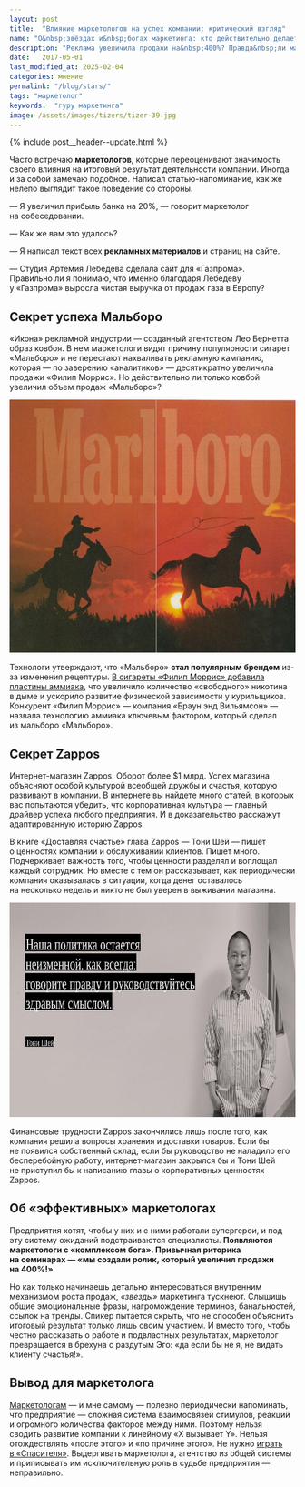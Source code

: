 ```yaml
---
layout: post
title:  "Влияние маркетологов на успех компании: критический взгляд"
name: "О&nbsp;звёздах и&nbsp;богах маркетинга: кто действительно делает бизнес успешным"
description: "Реклама увеличила продажи на&nbsp;400%? Правда&nbsp;ли маркетологи управляют успехом бизнеса? Разбираю мифы, примеры и&nbsp;реальное влияние маркетинга на&nbsp;результаты."
date:   2017-05-01
last_modified_at: 2025-02-04
categories: мнение
permalink: "/blog/stars/"
tags: "маркетолог"
keywords:  "гуру маркетинга"
image: /assets/images/tizers/tizer-39.jpg
---
```


{% include post__header--update.html %}

<p>Часто встречаю <b>маркетологов</b>, которые переоценивают значимость своего влияния на&nbsp;итоговый результат деятельности компании. Иногда и&nbsp;за&nbsp;собой замечаю подобное. Написал статью-напоминание, как&nbsp;же нелепо выглядит такое поведение со&nbsp;стороны.</p>
<div class="extract"> 
<p>—&nbsp;Я&nbsp;увеличил прибыль банка на&nbsp;20%,&nbsp;— говорит маркетолог на&nbsp;собеседовании. </p>
 <p>—&nbsp;Как&nbsp;же вам это удалось?</p>
 <p>—&nbsp;Я&nbsp;написал текст всех <b>рекламных материалов</b> и&nbsp;страниц на&nbsp;сайте. </p>
 <p>—&nbsp;Студия Артемия Лебедева сделала сайт для «Газпрома». Правильно&nbsp;ли я&nbsp;понимаю, что именно благодаря Лебедеву у&nbsp;«Газпрома» выросла чистая выручка от&nbsp;продаж газа в&nbsp;Европу?</p>
</div>

<section class="row-gap--m">
<h2 class="section__title h1 bold ">Секрет успеха Мальборо</h2>
<p>«Икона» рекламной индустрии&nbsp;— созданный агентством Лео Бернетта образ ковбоя. В&nbsp;нем маркетологи видят причину популярности сигарет «Мальборо» и&nbsp;не&nbsp;перестают нахваливать рекламную кампанию, которая&nbsp;— по&nbsp;заверению «аналитиков»&nbsp;— десятикратно увеличила продажи «Филип Моррис». Но&nbsp;действительно&nbsp;ли только ковбой увеличил объем продаж «Мальборо»?</p>

<div itemprop="image" itemscope itemtype="https://schema.org/ImageObject">	
		<link itemprop="url" href="/assets/images/blog/stars/marlboro-min.jpg">
<picture>
                <source srcset="/assets/images/blog/stars/marlboro-min.avif" type="image/avif">
                <source srcset="/assets/images/blog/stars/marlboro-min.webp" type="image/webp">                
                <img class="image" loading="lazy" decoding="async"  src="/assets/images/blog/stars/marlboro-min.jpg" alt="Образ ковбоя Мальборо, в котором видят причину успеха Филип Моррис." width="720" height="445" itemprop="contentUrl"/>
    </picture>
</div>

<p>Технологи утверждают, что «Мальборо» <strong>стал популярным брендом</strong> из-за изменения рецептуры. <a class="link" href="https://www.ncbi.nlm.nih.gov/pmc/articles/PMC2424107/">В&nbsp;сигареты «Филип Моррис» добавила пластины аммиака</a>, что увеличило количество «свободного» никотина в&nbsp;дыме и&nbsp;ускорило развитие физической зависимости у&nbsp;курильщиков. Конкурент «Филип Моррис»&nbsp;— компания «Браун энд Вильямсон»&nbsp;— назвала технологию аммиака ключевым фактором, который сделал из&nbsp;мальборо «Мальборо». </p>
</section>

<section class="row-gap--m">
<h2 class="section__title h1 bold ">Секрет Zappos</h2>
<p>Интернет-магазин Zappos. Оборот более $1&nbsp;млрд. Успех магазина объясняют особой культурой всеобщей дружбы и&nbsp;счастья, которую развивают в&nbsp;компании. В&nbsp;интернете вы&nbsp;найдете много статей, в&nbsp;которых вас попытаются убедить, что корпоративная культура&nbsp;— главный драйвер успеха любого предприятия. И&nbsp;в&nbsp;доказательство расскажут адаптированную историю Zappos. </p>
<p>В&nbsp;книге «Доставляя счастье» глава Zappos&nbsp;— Тони Шей&nbsp;— пишет о&nbsp;ценностях компании и&nbsp;обслуживании клиентов. Пишет много. Подчеркивает важность того, чтобы ценности разделял и&nbsp;воплощал каждый сотрудник. Но&nbsp;вместе с&nbsp;тем он&nbsp;рассказывает, как периодически компания оказывалась в&nbsp;ситуации, когда денег оставалось на&nbsp;несколько недель и&nbsp;никто не&nbsp;был уверен в&nbsp;выживании магазина. </p>


<div itemprop="image" itemscope itemtype="https://schema.org/ImageObject">	
		<link itemprop="url" href="/assets/images/blog/stars/zappos-min.jpg">
<picture>
                <source srcset="/assets/images/blog/stars/zappos-min.avif" type="image/avif">
                <source srcset="/assets/images/blog/stars/zappos-min.webp" type="image/webp">                
               <img class="image" loading="lazy" decoding="async"  src="/assets/images/blog/stars/zappos-min.jpg" alt="Тони Шей, портрет" width="720" height="377" itemprop="contentUrl" />
    </picture>
</div>


<p>Финансовые трудности Zappos закончились лишь после того, как компания решила вопросы хранения и&nbsp;доставки товаров. Если&nbsp;бы не&nbsp;появился собственный склад, если&nbsp;бы руководство не&nbsp;наладило его бесперебойную работу, интернет-магазин закрылся&nbsp;бы и&nbsp;Тони Шей не&nbsp;приступил&nbsp;бы к&nbsp;написанию главы о&nbsp;корпоративных ценностях Zappos. </p>
</section>

<section class="row-gap--m">
<h2 class="section__title h1 bold ">Об «эффективных» маркетологах</h2>
<p>Предприятия хотят, чтобы у&nbsp;них и&nbsp;с&nbsp;ними работали супергерои, и&nbsp;под эту систему ожиданий подстраиваются специалисты. <strong>Появляются маркетологи с&nbsp;«комплексом бога». Привычная риторика на&nbsp;семинарах&nbsp;— «мы&nbsp;создали ролик, который увеличил продажи на&nbsp;400%!»</strong> </p>
<p>Но&nbsp;как только начинаешь детально интересоваться внутренним механизмом роста продаж, <i>«звезды»</i> маркетинга тускнеют. Слышишь общие эмоциональные фразы, нагромождение терминов, банальностей, ссылок на&nbsp;тренды. Спикер пытается скрыть, что не&nbsp;способен объяснить итоговый результат только лишь своим участием. И&nbsp;вместо того, чтобы честно рассказать о&nbsp;работе и&nbsp;подвластных результатах, маркетолог превращается в&nbsp;брехуна с&nbsp;раздутым Эго: «да&nbsp;если&nbsp;бы не&nbsp;я, не&nbsp;видать клиенту счастья!». </p>
</section>

<section class="row-gap--m">
<h2 class="section__title h1 bold ">Вывод для маркетолога</h2>
<p><a class="link" href="/blog/put-marketologa/">Маркетологам</a>&nbsp;— и&nbsp;мне самому&nbsp;— полезно периодически напоминать, что предприятие&nbsp;— сложная система взаимосвязей стимулов, реакций и&nbsp;огромного количества факторов между ними. Поэтому нельзя сводить развитие компании к&nbsp;линейному «Х&nbsp;вызывает Y». Нельзя отождествлять «после этого» и&nbsp;«по&nbsp;причине этого». Не нужно <a class="link" href="/blog/lovushka-dlya-marketologov-igra-spasitel/">играть в&nbsp;&laquo;Спасителя&raquo;</a>. Выдергивать маркетолога, агентство из&nbsp;общей системы и&nbsp;приписывать им&nbsp;исключительную роль в&nbsp;судьбе предприятия&nbsp;— неправильно. </p>
</section>
